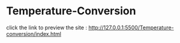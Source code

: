 # Temperature-Conversion
click the link to preview the site :
http://127.0.0.1:5500/Temperature-conversion/index.html
